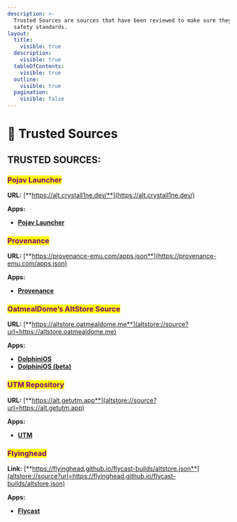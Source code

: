 ```yaml
---
description: >-
  Trusted Sources are sources that have been reviewed to make sure they meet our
  safety standards.
layout:
  title:
    visible: true
  description:
    visible: true
  tableOfContents:
    visible: true
  outline:
    visible: true
  pagination:
    visible: false
---
```


# 🔎 Trusted Sources

## TRUSTED SOURCES:

### <mark style="color:purple;">Pojav Launcher</mark>

**URL:** [**https://alt.crystall1ne.dev/**](https://alt.crystall1ne.dev/)

**Apps:**&#x20;

* [**Pojav Launcher**](https://pojavlauncherteam.github.io/)

### <mark style="color:purple;">Provenance</mark>

**URL:** [**https://provenance-emu.com/apps.json**](https://provenance-emu.com/apps.json)

**Apps:**

* [**Provenance**](https://provenance-emu.com/)

### <mark style="color:purple;">OatmealDome’s AltStore Source</mark> <a href="#mark-stylecolorpurpleoatmealdomes-sourcemark" id="mark-stylecolorpurpleoatmealdomes-sourcemark"></a>

**URL:** [**https://altstore.oatmealdome.me**](altstore://source?url=https://altstore.oatmealdome.me)

**Apps:**

* [**DolphiniOS**](https://dolphinios.oatmealdome.me)
* [**DolphiniOS (beta)**](https://dolphinios.oatmealdome.me/beta)

### <mark style="color:purple;">UTM Repository</mark>

**URL:** [**https://alt.getutm.app**](altstore://source?url=https://alt.getutm.app)

**Apps:**

* [**UTM**](https://getutm.app/)

### <mark style="color:purple;">Flyinghead</mark> <a href="#mark-stylecolorpurpleflyingheads-sourcemark" id="mark-stylecolorpurpleflyingheads-sourcemark"></a>

**Link:** [**https://flyinghead.github.io/flycast-builds/altstore.json**](altstore://source?url=https://flyinghead.github.io/flycast-builds/altstore.json)

**Apps:**

* [**Flycast**](https://utip.io/flyinghead)
